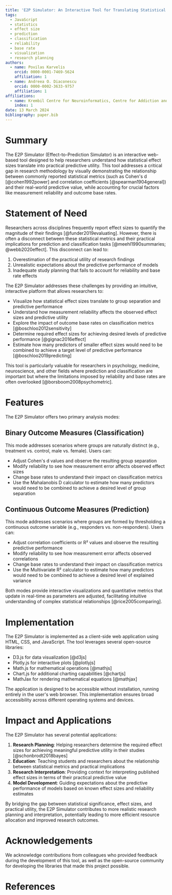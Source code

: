 ```yaml
---
title: 'E2P Simulator: An Interactive Tool for Translating Statistical Effect Sizes into Practical Predictive Utility'
tags:
  - JavaScript
  - statistics
  - effect size
  - prediction
  - classification
  - reliability
  - base rate
  - visualization
  - research planning
authors:
  - name: Povilas Karvelis
    orcid: 0000-0001-7469-5624  
    affiliation: 1
  - name: Andreea O. Diaconescu
    orcid: 0000-0002-3633-9757
    affiliation: 1
affiliations:
  - name: Krembil Centre for Neuroinformatics, Centre for Addiction and Mental Health, University of Toronto, Canada
    index: 1
date: 13 March 2024
bibliography: paper.bib
---
```


# Summary

The E2P Simulator (Effect-to-Prediction Simulator) is an interactive web-based tool designed to help researchers understand how statistical effect sizes translate into practical predictive utility. This tool addresses a critical gap in research methodology by visually demonstrating the relationship between commonly reported statistical metrics (such as Cohen's d [@cohen1992power] and correlation coefficients [@spearman1904general]) and their real-world predictive value, while accounting for crucial factors like measurement reliability and outcome base rates.

# Statement of Need

Researchers across disciplines frequently report effect sizes to quantify the magnitude of their findings [@funder2019evaluating]. However, there is often a disconnect between these statistical metrics and their practical implications for prediction and classification tasks [@meehl1990summaries; @webb2020effect]. This disconnect can lead to:

1. Overestimation of the practical utility of research findings
2. Unrealistic expectations about the predictive performance of models
3. Inadequate study planning that fails to account for reliability and base rate effects

The E2P Simulator addresses these challenges by providing an intuitive, interactive platform that allows researchers to:

- Visualize how statistical effect sizes translate to group separation and predictive performance
- Understand how measurement reliability affects the observed effect sizes and predictive utility
- Explore the impact of outcome base rates on classification metrics [@boschloo2012sensitivity]
- Determine required effect sizes for achieving desired levels of predictive performance [@gignac2016effect]
- Estimate how many predictors of smaller effect sizes would need to be combined to achieve a target level of predictive performance [@boschloo2019predicting]

This tool is particularly valuable for researchers in psychology, medicine, neuroscience, and other fields where prediction and classification are important but where the limitations imposed by reliability and base rates are often overlooked [@borsboom2008psychometric].

# Features

The E2P Simulator offers two primary analysis modes:

## Binary Outcome Measures (Classification)

This mode addresses scenarios where groups are naturally distinct (e.g., treatment vs. control, male vs. female). Users can:

- Adjust Cohen's d values and observe the resulting group separation
- Modify reliability to see how measurement error affects observed effect sizes
- Change base rates to understand their impact on classification metrics
- Use the Mahalanobis D calculator to estimate how many predictors would need to be combined to achieve a desired level of group separation

## Continuous Outcome Measures (Prediction)

This mode addresses scenarios where groups are formed by thresholding a continuous outcome variable (e.g., responders vs. non-responders). Users can:

- Adjust correlation coefficients or R² values and observe the resulting predictive performance
- Modify reliability to see how measurement error affects observed correlations
- Change base rates to understand their impact on classification metrics
- Use the Multivariate R² calculator to estimate how many predictors would need to be combined to achieve a desired level of explained variance

Both modes provide interactive visualizations and quantitative metrics that update in real-time as parameters are adjusted, facilitating intuitive understanding of complex statistical relationships [@rice2005comparing].

# Implementation

The E2P Simulator is implemented as a client-side web application using HTML, CSS, and JavaScript. The tool leverages several open-source libraries:

- D3.js for data visualization [@d3js]
- Plotly.js for interactive plots [@plotlyjs]
- Math.js for mathematical operations [@mathjs]
- Chart.js for additional charting capabilities [@chartjs]
- MathJax for rendering mathematical equations [@mathjax]

The application is designed to be accessible without installation, running entirely in the user's web browser. This implementation ensures broad accessibility across different operating systems and devices.

# Impact and Applications

The E2P Simulator has several potential applications:

1. **Research Planning**: Helping researchers determine the required effect sizes for achieving meaningful predictive utility in their studies [@schonbrodt2018bayes]
2. **Education**: Teaching students and researchers about the relationship between statistical metrics and practical implications
3. **Research Interpretation**: Providing context for interpreting published effect sizes in terms of their practical predictive value
4. **Model Development**: Guiding expectations about the predictive performance of models based on known effect sizes and reliability estimates

By bridging the gap between statistical significance, effect sizes, and practical utility, the E2P Simulator contributes to more realistic research planning and interpretation, potentially leading to more efficient resource allocation and improved research outcomes.

# Acknowledgements

We acknowledge contributions from colleagues who provided feedback during the development of this tool, as well as the open-source community for developing the libraries that made this project possible.

# References 